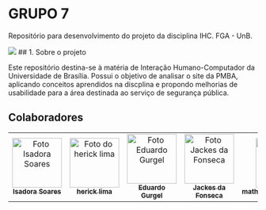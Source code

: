 # GRUPO 7
Repositório para desenvolvimento do projeto da disciplina IHC. FGA - UnB.

<img src="https://user-images.githubusercontent.com/53023400/152888293-c2aae296-6bb6-4848-99a7-23c968757385.png"/>
## 1. Sobre o projeto

Este repositório destina-se à matéria de Interação Humano-Computador da Universidade de Brasília. Possui o objetivo de analisar o site da PMBA, aplicando conceitos aprendidos na discplina e propondo melhorias de usabilidade para a área destinada ao serviço de segurança pública.

## Colaboradores



<table>
  <tr>
    <td align="center">
      <a href="#">
        <img src="https://avatars.githubusercontent.com/u/54413452?v=4" width="100px;" alt="Foto Isadora Soares"/><br>
        <sub>
          <b>Isadora Soares</b>
        </sub>
      </a>
    </td>
    <td align="center">
      <a href="#">
        <img src="https://avatars.githubusercontent.com/u/48794282?v=4" width="100px;" alt="Foto do herick lima"/><br>
        <sub>
          <b>herick lima</b>
        </sub>
      </a>
    </td>
    <td align="center">
      <a href="#">
        <img src="https://avatars.githubusercontent.com/u/51385738?v=4" width="100px;" alt="Foto Eduardo Gurgel"/><br>
        <sub>
          <b>Eduardo Gurgel</b>
        </sub>
      </a>
    </td>
    <td align="center">
      <a href="#">
        <img src="https://avatars.githubusercontent.com/u/53023400?v=4" width="100px;" alt="Foto Jackes da Fonseca"/><br>
        <sub>
          <b>Jackes da Fonseca</b>
        </sub>
      </a>
    </td>
    <td align="center">
      <a href="#">
        <img src="https://avatars.githubusercontent.com/u/80415489?v=4" width="100px;" alt="Foto matheussalimdeoliveira
"/><br>
        <sub>
          <b>matheussalimdeoliveira
</b>
        </sub>
      </a>
    </td>
    <td align="center">
      <a href="#">
        <img src="https://avatars.githubusercontent.com/u/62192072?v=4" width="100px;" alt="Foto Carlos Rafael
"/><br>
        <sub>
          <b>Carlos Rafael
</b>
        </sub>
      </a>
    </td>    
</table>

<br/> 
